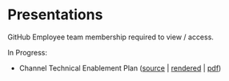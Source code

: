 # Presentations
GitHub Employee team membership required to view / access.

In Progress:
- Channel Technical Enablement Plan ([source](https://github.com/githubpartners/presentations/blob/master/resources/source/technical/start.html.erb) | [rendered](https://gh-remark.herokuapp.com/technical/start.html) | [pdf](https://gh-remark.herokuapp.com/exports/technical-enablement-plan.pdf))
